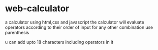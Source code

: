 # web-calculator
a calculator using html,css and javascript
the calculator will evaluate operators according to their order of input 
for any other combination use parenthesis

u can add upto 18 characters including operators in it
